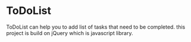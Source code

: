 # ToDoList
ToDoList can help you to add list of tasks that need to be completed.
this project is build on jQuery which is javascript library.
